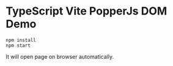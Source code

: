 TypeScript Vite PopperJs DOM Demo
====================

```
npm install
npm start
```

It will open page on browser automatically.
